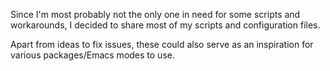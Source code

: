 Since I'm most probably not the only one in need for some scripts and workarounds, I decided to share most of my scripts and configuration files. 

Apart from ideas to fix issues, these could also serve as an inspiration for various packages/Emacs modes to use.
